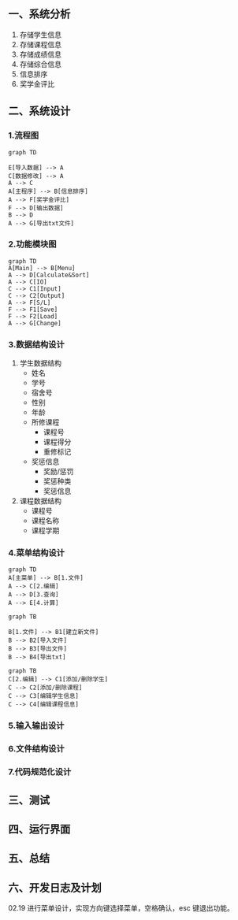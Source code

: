 ##  一、系统分析

1. 存储学生信息
2. 存储课程信息
3. 存储成绩信息
4. 存储综合信息
5. 信息排序
6. 奖学金评比

## 二、系统设计

### 1.流程图

```mermaid
graph TD

E[导入数据] --> A
C[数据修改] --> A
A --> C
A[主程序] --> B[信息排序]
A --> F[奖学金评比]
F --> D[输出数据]
B --> D
A --> G[导出txt文件]

```

### 2.功能模块图

```mermaid
graph TD
A[Main] --> B[Menu]
A --> D[Calculate&Sort]
A --> C[IO]
C --> C1[Input]
C --> C2[Output]
A --> F[S/L]
F --> F1[Save]
F --> F2[Load]
A --> G[Change]
```

### 3.数据结构设计

1. 学生数据结构
   + 姓名
   + 学号
   + 宿舍号
   + 性别
   + 年龄
   + 所修课程
     - 课程号
     - 课程得分
     - 重修标记
   + 奖惩信息
     - 奖励/惩罚
     - 奖惩种类
     - 奖惩信息
2. 课程数据结构
   * 课程号
   * 课程名称
   * 课程学期



### 4.菜单结构设计

```mermaid
graph TD
A[主菜单] --> B[1.文件]
A --> C[2.编辑]
A --> D[3.查询]
A --> E[4.计算]
```

```mermaid
graph TB

B[1.文件] --> B1[建立新文件]
B --> B2[导入文件]
B --> B3[导出文件]
B --> B4[导出txt]
```

```mermaid
graph TB
C[2.编辑] --> C1[添加/删除学生]
C --> C2[添加/删除课程]
C --> C3[编辑学生信息]
C --> C4[编辑课程信息]
```





### 5.输入输出设计

### 6.文件结构设计

### 7.代码规范化设计

## 三、测试

## 四、运行界面

## 五、总结

## 六、开发日志及计划

02.19 进行菜单设计，实现方向键选择菜单，空格确认，esc 键退出功能。